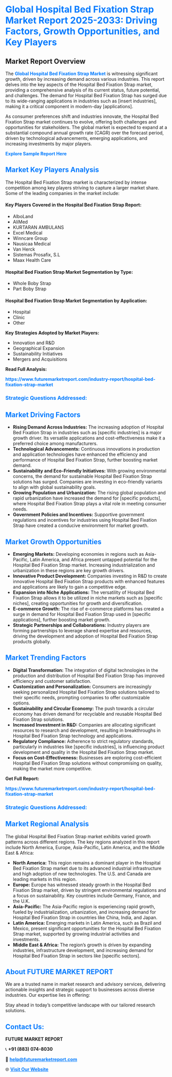 <h1 style="color: #007BFF;">Global Hospital Bed Fixation Strap Market Report 2025-2033: Driving Factors, Growth Opportunities, and Key Players</h1>

<section id="overview">
<h2>Market Report Overview</h2>
<p>The <a href="https://www.futuremarketreport.com/industry-report/hospital-bed-fixation-strap-market" style="color: #007BFF; text-decoration: none;"><strong>Global Hospital Bed Fixation Strap Market</strong></a> is witnessing significant growth, driven by increasing demand across various industries. This report delves into the key aspects of the Hospital Bed Fixation Strap market, providing a comprehensive analysis of its current status, future potential, and challenges. The demand for Hospital Bed Fixation Strap has surged due to its wide-ranging applications in industries such as [insert industries], making it a critical component in modern-day [applications].</p>
<p>As consumer preferences shift and industries innovate, the Hospital Bed Fixation Strap market continues to evolve, offering both challenges and opportunities for stakeholders. The global market is expected to expand at a substantial compound annual growth rate (CAGR) over the forecast period, driven by technological advancements, emerging applications, and increasing investments by major players.</p>
</section>

<section id="overview">
<p><a href="https://www.futuremarketreport.com/request-sample/reportId=78136" style="color: #007BFF; text-decoration: none;"><strong>Explore Sample Report Here</strong></a></p>
</section>

<section id="key-players">
<h2 style="color: #007BFF;">Market Key Players Analysis</h2>
<p>The Hospital Bed Fixation Strap market is characterized by intense competition among key players striving to capture a larger market share. Some of the leading companies in the market include:</p>
<h4>Key Players Covered in the Hospital Bed Fixation Strap Report:</h4>
<ul><li>AlboLand</li><li>AliMed</li><li>KURTARAN AMBULANS</li><li>Excel Medical</li><li>Winncare Group</li><li>Nausicaa Medical</li><li>Van Herck</li><li>Sistemas Prosafix, S.L</li><li>Maax Health Care</li></ul>
<h4>Hospital Bed Fixation Strap Market Segmentation by Type:</h4>
<ul><li>Whole Boby Strap</li><li>Part Boby Strap</li></ul>

<h4>Hospital Bed Fixation Strap Market Segmentation by Application:</h4>
<ul><li>Hospital</li><li>Clinic</li><li>Other</li></ul>
<p><strong>Key Strategies Adopted by Market Players:</strong></p>
<ul>
<li>Innovation and R&D</li>
<li>Geographical Expansion</li>
<li>Sustainability Initiatives</li>
<li>Mergers and Acquisitions</li>
</ul>
</section>

<section>
<p><strong>Read Full Analysis: </strong></p><a href="https://www.futuremarketreport.com/industry-report/hospital-bed-fixation-strap-market" style="color: #007BFF; text-decoration: none;"><strong>https://www.futuremarketreport.com/industry-report/hospital-bed-fixation-strap-market</strong></a>
<h3 style="color: #007BFF;">Strategic Questions Addressed:</h3>
</section>

<section id="driving-factors">
<h2 style="color: #007BFF;">Market Driving Factors</h2>
<ul>
<li><strong>Rising Demand Across Industries:</strong> The increasing adoption of Hospital Bed Fixation Strap in industries such as [specific industries] is a major growth driver. Its versatile applications and cost-effectiveness make it a preferred choice among manufacturers.</li>
<li><strong>Technological Advancements:</strong> Continuous innovations in production and application technologies have enhanced the efficiency and performance of Hospital Bed Fixation Strap, further boosting market demand.</li>
<li><strong>Sustainability and Eco-Friendly Initiatives:</strong> With growing environmental concerns, the demand for sustainable Hospital Bed Fixation Strap solutions has surged. Companies are investing in eco-friendly variants to align with global sustainability goals.</li>
<li><strong>Growing Population and Urbanization:</strong> The rising global population and rapid urbanization have increased the demand for [specific products], where Hospital Bed Fixation Strap plays a vital role in meeting consumer needs.</li>
<li><strong>Government Policies and Incentives:</strong> Supportive government regulations and incentives for industries using Hospital Bed Fixation Strap have created a conducive environment for market growth.</li>
</ul>
</section>

<section id="growth-opportunities">
<h2 style="color: #007BFF;">Market Growth Opportunities</h2>
<ul>
<li><strong>Emerging Markets:</strong> Developing economies in regions such as Asia-Pacific, Latin America, and Africa present untapped potential for the Hospital Bed Fixation Strap market. Increasing industrialization and urbanization in these regions are key growth drivers.</li>
<li><strong>Innovative Product Development:</strong> Companies investing in R&D to create innovative Hospital Bed Fixation Strap products with enhanced features and applications are likely to gain a competitive edge.</li>
<li><strong>Expansion into Niche Applications:</strong> The versatility of Hospital Bed Fixation Strap allows it to be utilized in niche markets such as [specific niches], creating opportunities for growth and diversification.</li>
<li><strong>E-commerce Growth:</strong> The rise of e-commerce platforms has created a surge in demand for Hospital Bed Fixation Strap used in [specific applications], further boosting market growth.</li>
<li><strong>Strategic Partnerships and Collaborations:</strong> Industry players are forming partnerships to leverage shared expertise and resources, driving the development and adoption of Hospital Bed Fixation Strap products globally.</li>
</ul>
</section>

<section id="trending-factors">
<h2 style="color: #007BFF;">Market Trending Factors</h2>
<ul>
<li><strong>Digital Transformation:</strong> The integration of digital technologies in the production and distribution of Hospital Bed Fixation Strap has improved efficiency and customer satisfaction.</li>
<li><strong>Customization and Personalization:</strong> Consumers are increasingly seeking personalized Hospital Bed Fixation Strap solutions tailored to their specific needs, prompting companies to offer customizable options.</li>
<li><strong>Sustainability and Circular Economy:</strong> The push towards a circular economy has driven demand for recyclable and reusable Hospital Bed Fixation Strap solutions.</li>
<li><strong>Increased Investment in R&D:</strong> Companies are allocating significant resources to research and development, resulting in breakthroughs in Hospital Bed Fixation Strap technology and applications.</li>
<li><strong>Regulatory Compliance:</strong> Adherence to strict regulatory standards, particularly in industries like [specific industries], is influencing product development and quality in the Hospital Bed Fixation Strap market.</li>
<li><strong>Focus on Cost-Effectiveness:</strong> Businesses are exploring cost-efficient Hospital Bed Fixation Strap solutions without compromising on quality, making the market more competitive.</li>
</ul>
</section>

<section>
<p><strong>Get Full Report: </strong></p><a href="https://www.futuremarketreport.com/industry-report/hospital-bed-fixation-strap-market" style="color: #007BFF; text-decoration: none;"><strong>https://www.futuremarketreport.com/industry-report/hospital-bed-fixation-strap-market</strong></a>
<h3 style="color: #007BFF;">Strategic Questions Addressed:</h3>
</section>


<section id="regional-analysis">
<h2 style="color: #007BFF;">Market Regional Analysis</h2>
<p>The global Hospital Bed Fixation Strap market exhibits varied growth patterns across different regions. The key regions analyzed in this report include North America, Europe, Asia-Pacific, Latin America, and the Middle East & Africa:</p>
<ul>
<li><strong>North America:</strong> This region remains a dominant player in the Hospital Bed Fixation Strap market due to its advanced industrial infrastructure and high adoption of new technologies. The U.S. and Canada are leading markets in this region.</li>
<li><strong>Europe:</strong> Europe has witnessed steady growth in the Hospital Bed Fixation Strap market, driven by stringent environmental regulations and a focus on sustainability. Key countries include Germany, France, and the U.K.</li>
<li><strong>Asia-Pacific:</strong> The Asia-Pacific region is experiencing rapid growth, fueled by industrialization, urbanization, and increasing demand for Hospital Bed Fixation Strap in countries like China, India, and Japan.</li>
<li><strong>Latin America:</strong> Emerging markets in Latin America, such as Brazil and Mexico, present significant opportunities for the Hospital Bed Fixation Strap market, supported by growing industrial activities and investments.</li>
<li><strong>Middle East & Africa:</strong> The region’s growth is driven by expanding industries, infrastructure development, and increasing demand for Hospital Bed Fixation Strap in sectors like [specific sectors].</li>
</ul>
</section>

<footer>
<h2 style="color: #007BFF;">About FUTURE MARKET REPORT</h2>
<p>We are a trusted name in market research and advisory services, delivering actionable insights and strategic support to businesses across diverse industries. Our expertise lies in offering:</p>

<p>Stay ahead in today’s competitive landscape with our tailored research solutions.</p>

<h2 style="color: #007BFF;">Contact Us:</h2>
<p><strong>FUTURE MARKET REPORT</strong></p>
<p>📞 <strong>+91 (883) 074-8030</strong></p>
<p>📧 <strong><a href="mailto:help@futuremarketreport.com" style="color: #007BFF;">help@futuremarketreport.com</a></strong></p>
<p>🌐 <strong><a href="https://www.futuremarketreport.com/" style="color: #007BFF;">Visit Our Website</a></strong></p>
</footer>